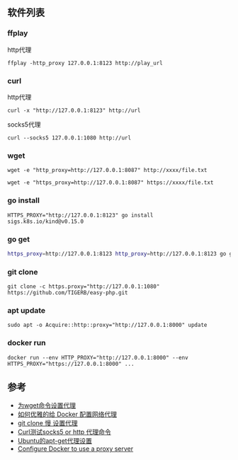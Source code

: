 ## 软件列表

### ffplay

http代理

```
ffplay -http_proxy 127.0.0.1:8123 http://play_url
```

### curl

http代理

```
curl -x "http://127.0.0.1:8123" http://url
```

socks5代理

```
curl --socks5 127.0.0.1:1080 http://url
```

### wget

```
wget -e "http_proxy=http://127.0.0.1:8087" http://xxxx/file.txt

wget -e "https_proxy=http://127.0.0.1:8087" https://xxxx/file.txt
```

### go install

```
HTTPS_PROXY="http://127.0.0.1:8123" go install sigs.k8s.io/kind@v0.15.0
```

### go get

```bash
https_proxy=http://127.0.0.1:8123 http_proxy=http://127.0.0.1:8123 go get -v bou.ke/monkey
```

### git clone

```
git clone -c https.proxy="http://127.0.0.1:1080" https://github.com/TIGERB/easy-php.git
```

### apt update

```
sudo apt -o Acquire::http::proxy="http://127.0.0.1:8000" update
```

### docker run

```
docker run --env HTTP_PROXY="http://127.0.0.1:8000" --env HTTPS_PROXY="https://127.0.0.1:8000" ...
```

## 参考

- [为wget命令设置代理](https://www.cnblogs.com/frankyou/p/6693256.html)
- [如何优雅的给 Docker 配置网络代理](https://cloud.tencent.com/developer/article/1806455)
- [git clone 慢 设置代理](https://www.jianshu.com/p/ec69c66b05eb)
- [Curl测试socks5 or http 代理命令](https://www.cnblogs.com/zafu/p/9951200.html)
- [Ubuntu的apt-get代理设置](https://blog.csdn.net/lonelysky/article/details/81059339)
- [Configure Docker to use a proxy server](https://docs.docker.com/network/proxy/)